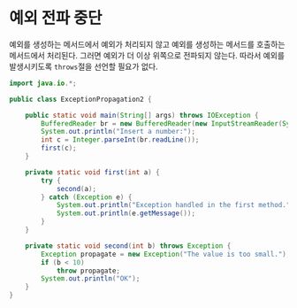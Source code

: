 # 예외 전파 중단

예외를 생성하는 메서드에서 예외가 처리되지 않고 예외를 생성하는 메서드를 호출하는 메서드에서 처리된다. 그러면 예외가 더 이상 위쪽으로 전파되지 않는다. 따라서 예외를 발생시키도록 `throws`절을 선언할 필요가
없다.

```java
import java.io.*;

public class ExceptionPropagation2 {

    public static void main(String[] args) throws IOException {
        BufferedReader br = new BufferedReader(new InputStreamReader(System.in));
        System.out.println("Insert a number:");
        int c = Integer.parseInt(br.readLine());
        first(c);
    }

    private static void first(int a) {
        try {
            second(a);
        } catch (Exception e) {
            System.out.println("Exception handled in the first method.");
            System.out.println(e.getMessage());
        }
    }

    private static void second(int b) throws Exception {
        Exception propagate = new Exception("The value is too small.");
        if (b < 10)
            throw propagate;
        System.out.println("OK");
    }
}
```